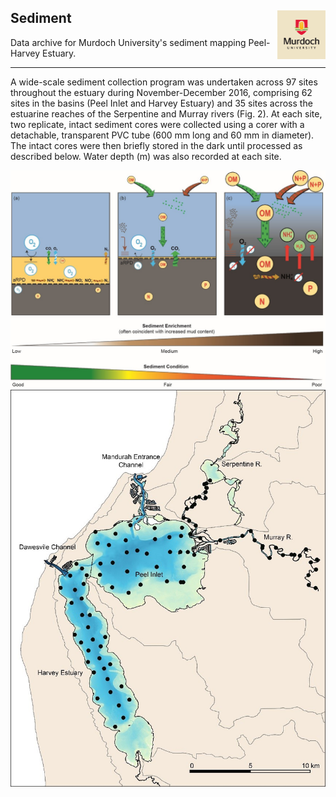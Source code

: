 ## Sediment  <img src="https://github.com/AquaticEcoDynamics/Peel_ARC/blob/master/Images/Logos/murdoch.png" width="77.5" height="77.5" align="right">

Data archive for Murdoch University's sediment mapping Peel-Harvey Estuary.

---

A wide-scale sediment collection program was undertaken across 97 sites throughout the estuary during November-December 2016, comprising 62 sites in the basins (Peel Inlet and Harvey Estuary) and 35 sites across the estuarine reaches of the Serpentine and Murray rivers (Fig. 2).
At each site, two replicate, intact sediment cores were collected using a corer with a detachable, transparent PVC tube (600 mm long and 60 mm in diameter). The intact cores were then briefly stored in the dark until processed as described below. Water depth (m) was also recorded at each site.



<img src="https://github.com/AquaticEcoDynamics/Peel_ARC/blob/master/Images/sed1.jpg">


<img src="https://github.com/AquaticEcoDynamics/Peel_ARC/blob/master/Images/sed2.jpg">


